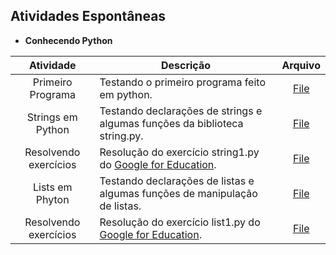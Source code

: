 ## Atividades Espontâneas
- **Conhecendo Python**

| Atividade | Descrição | Arquivo |
|:---------:| --------- |:-------:|
|Primeiro Programa|Testando o primeiro programa feito em python.|[File](python_class01/primeiro_programa.py)|
|Strings em Python|Testando declarações de strings e algumas funções da biblioteca string.py.|[File](python_class01/string.py)|
|Resolvendo exercícios| Resolução do exercício string1.py do [Google for Education](https://developers.google.com/edu/python/exercises/basic).|[File](python_class01/string_exercicio_01.py)|
|Lists em Phyton|Testando declarações de listas e algumas funções de manipulação de listas.|[File](python_class01/list.py)|
|Resolvendo exercícios|Resolução do exercício list1.py do [Google for Education](https://developers.google.com/edu/python/exercises/basic).|[File](python_class01/list_exercicio_01.py)|


